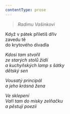```yaml
---
contentType: prose
---
```


<section>

> 

> _Radimu Vašinkovi_

Když v pátek přiletíš dřív  
zavedu tě  
do krytového divadla

_Kdosi tam stvořil  
ze starých stolů židlí  
a kuchyňských lamp s šátky  
dětský sen_

</section>

<section>

_Vousatý principál  
a jeho krásná žena_

</section>

<section>

_Ve sklepení  
Vaří tam do misky zelňačku  
a pěstují poezii_

</section>
